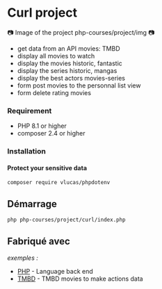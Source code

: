 # Curl project
📷 Image of the project php-courses/project/img 📷

 -   get data from an API movies: TMBD
 -   display all movies to watch
 -   display the movies historic, fantastic
 -   display the series historic, mangas
 -   display the best actors movies-series
 -    form post movies to the personnal list view
 -   form delete rating movies



### Requirement
- PHP 8.1 or higher
- composer 2.4 or higher


### Installation

#### Protect your sensitive data

``composer require vlucas/phpdotenv``


## Démarrage

``php php-courses/project/curl/index.php``


## Fabriqué avec
_exemples :_
* [PHP](https://www.php.net/) - Language back end
* [TMBD](https://www.themoviedb.org//) - TMBD movies to make actions data


